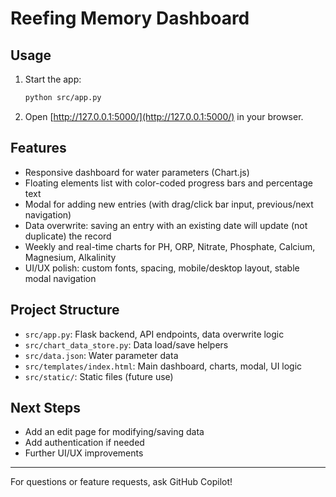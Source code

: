 # Reefing Memory Dashboard

## Usage

1. Start the app:
   ```bash
   python src/app.py
   ```
2. Open [http://127.0.0.1:5000/](http://127.0.0.1:5000/) in your browser.

## Features

- Responsive dashboard for water parameters (Chart.js)
- Floating elements list with color-coded progress bars and percentage text
- Modal for adding new entries (with drag/click bar input, previous/next navigation)
- Data overwrite: saving an entry with an existing date will update (not duplicate) the record
- Weekly and real-time charts for PH, ORP, Nitrate, Phosphate, Calcium, Magnesium, Alkalinity
- UI/UX polish: custom fonts, spacing, mobile/desktop layout, stable modal navigation

## Project Structure

- `src/app.py`: Flask backend, API endpoints, data overwrite logic
- `src/chart_data_store.py`: Data load/save helpers
- `src/data.json`: Water parameter data
- `src/templates/index.html`: Main dashboard, charts, modal, UI logic
- `src/static/`: Static files (future use)

## Next Steps

- Add an edit page for modifying/saving data
- Add authentication if needed
- Further UI/UX improvements

---
For questions or feature requests, ask GitHub Copilot!
